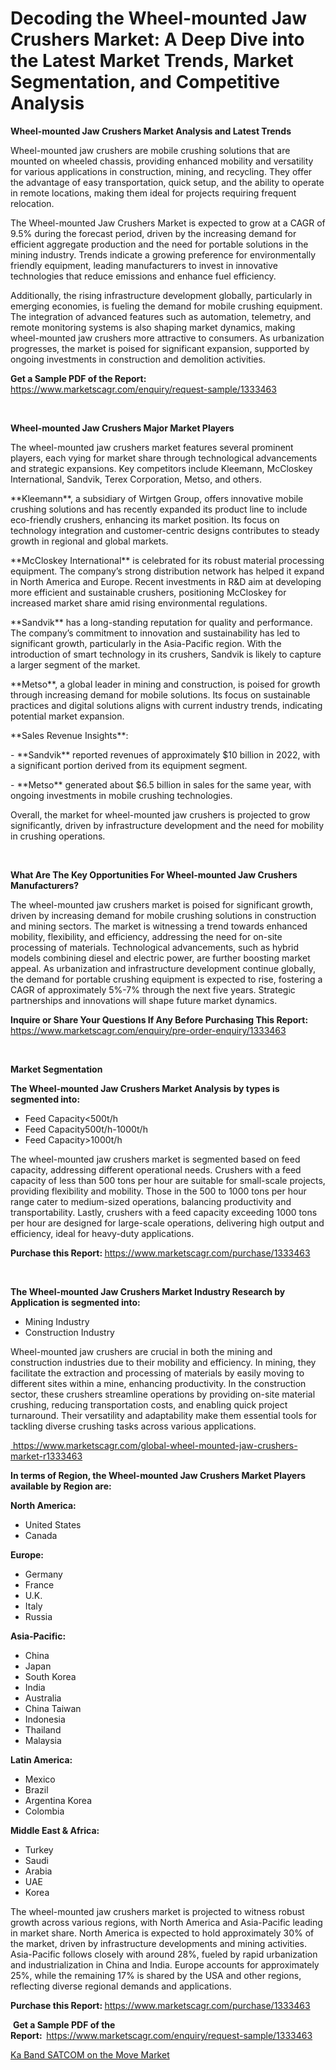 <p><h1>Decoding the Wheel-mounted Jaw Crushers Market: A Deep Dive into the Latest Market Trends, Market Segmentation, and Competitive Analysis</h1></p><p><strong>Wheel-mounted Jaw Crushers Market Analysis and Latest Trends</strong></p>
<p><p>Wheel-mounted jaw crushers are mobile crushing solutions that are mounted on wheeled chassis, providing enhanced mobility and versatility for various applications in construction, mining, and recycling. They offer the advantage of easy transportation, quick setup, and the ability to operate in remote locations, making them ideal for projects requiring frequent relocation.</p><p>The Wheel-mounted Jaw Crushers Market is expected to grow at a CAGR of 9.5% during the forecast period, driven by the increasing demand for efficient aggregate production and the need for portable solutions in the mining industry. Trends indicate a growing preference for environmentally friendly equipment, leading manufacturers to invest in innovative technologies that reduce emissions and enhance fuel efficiency. </p><p>Additionally, the rising infrastructure development globally, particularly in emerging economies, is fueling the demand for mobile crushing equipment. The integration of advanced features such as automation, telemetry, and remote monitoring systems is also shaping market dynamics, making wheel-mounted jaw crushers more attractive to consumers. As urbanization progresses, the market is poised for significant expansion, supported by ongoing investments in construction and demolition activities.</p></p>
<p><strong>Get a Sample PDF of the Report:&nbsp;</strong> <a href="https://www.marketscagr.com/enquiry/request-sample/1333463?utm_campaign=2795&utm_medium=2&utm_source=Github&utm_content=ia&utm_term=24032025&utm_id=wheel-mounted-jaw-crushers">https://www.marketscagr.com/enquiry/request-sample/1333463</a></p>
<p>&nbsp;</p>
<p><strong>Wheel-mounted Jaw Crushers Major Market Players</strong></p>
<p><p>The wheel-mounted jaw crushers market features several prominent players, each vying for market share through technological advancements and strategic expansions. Key competitors include Kleemann, McCloskey International, Sandvik, Terex Corporation, Metso, and others.</p><p>**Kleemann**, a subsidiary of Wirtgen Group, offers innovative mobile crushing solutions and has recently expanded its product line to include eco-friendly crushers, enhancing its market position. Its focus on technology integration and customer-centric designs contributes to steady growth in regional and global markets.</p><p>**McCloskey International** is celebrated for its robust material processing equipment. The company’s strong distribution network has helped it expand in North America and Europe. Recent investments in R&D aim at developing more efficient and sustainable crushers, positioning McCloskey for increased market share amid rising environmental regulations.</p><p>**Sandvik** has a long-standing reputation for quality and performance. The company’s commitment to innovation and sustainability has led to significant growth, particularly in the Asia-Pacific region. With the introduction of smart technology in its crushers, Sandvik is likely to capture a larger segment of the market.</p><p>**Metso**, a global leader in mining and construction, is poised for growth through increasing demand for mobile solutions. Its focus on sustainable practices and digital solutions aligns with current industry trends, indicating potential market expansion.</p><p>**Sales Revenue Insights**: </p><p>- **Sandvik** reported revenues of approximately $10 billion in 2022, with a significant portion derived from its equipment segment.</p><p>- **Metso** generated about $6.5 billion in sales for the same year, with ongoing investments in mobile crushing technologies.</p><p>Overall, the market for wheel-mounted jaw crushers is projected to grow significantly, driven by infrastructure development and the need for mobility in crushing operations.</p></p>
<p>&nbsp;</p>
<p><strong>What Are The Key Opportunities For Wheel-mounted Jaw Crushers Manufacturers?</strong></p>
<p><p>The wheel-mounted jaw crushers market is poised for significant growth, driven by increasing demand for mobile crushing solutions in construction and mining sectors. The market is witnessing a trend towards enhanced mobility, flexibility, and efficiency, addressing the need for on-site processing of materials. Technological advancements, such as hybrid models combining diesel and electric power, are further boosting market appeal. As urbanization and infrastructure development continue globally, the demand for portable crushing equipment is expected to rise, fostering a CAGR of approximately 5%-7% through the next five years. Strategic partnerships and innovations will shape future market dynamics.</p></p>
<p><strong>Inquire or Share Your Questions If Any Before Purchasing This Report:</strong> <a href="https://www.marketscagr.com/enquiry/pre-order-enquiry/1333463?utm_campaign=2795&utm_medium=2&utm_source=Github&utm_content=ia&utm_term=24032025&utm_id=wheel-mounted-jaw-crushers">https://www.marketscagr.com/enquiry/pre-order-enquiry/1333463</a></p>
<p>&nbsp;</p>
<p><strong>Market Segmentation</strong></p>
<p><strong>The Wheel-mounted Jaw Crushers Market Analysis by types is segmented into:</strong></p>
<p><ul><li>Feed Capacity<500t/h</li><li>Feed Capacity500t/h-1000t/h</li><li>Feed Capacity>1000t/h</li></ul></p>
<p><p>The wheel-mounted jaw crushers market is segmented based on feed capacity, addressing different operational needs. Crushers with a feed capacity of less than 500 tons per hour are suitable for small-scale projects, providing flexibility and mobility. Those in the 500 to 1000 tons per hour range cater to medium-sized operations, balancing productivity and transportability. Lastly, crushers with a feed capacity exceeding 1000 tons per hour are designed for large-scale operations, delivering high output and efficiency, ideal for heavy-duty applications.</p></p>
<p><strong>Purchase this Report:&nbsp;</strong><a href="https://www.marketscagr.com/purchase/1333463?utm_campaign=2795&utm_medium=2&utm_source=Github&utm_content=ia&utm_term=24032025&utm_id=wheel-mounted-jaw-crushers">https://www.marketscagr.com/purchase/1333463</a></p>
<p>&nbsp;</p>
<p><strong>The Wheel-mounted Jaw Crushers Market Industry Research by Application is segmented into:</strong></p>
<p><ul><li>Mining Industry</li><li>Construction Industry</li></ul></p>
<p><p>Wheel-mounted jaw crushers are crucial in both the mining and construction industries due to their mobility and efficiency. In mining, they facilitate the extraction and processing of materials by easily moving to different sites within a mine, enhancing productivity. In the construction sector, these crushers streamline operations by providing on-site material crushing, reducing transportation costs, and enabling quick project turnaround. Their versatility and adaptability make them essential tools for tackling diverse crushing tasks across various applications.</p></p>
<p><a href="https://www.marketscagr.com/global-wheel-mounted-jaw-crushers-market-r1333463?utm_campaign=2795&utm_medium=2&utm_source=Github&utm_content=ia&utm_term=24032025&utm_id=wheel-mounted-jaw-crushers">&nbsp;https://www.marketscagr.com/global-wheel-mounted-jaw-crushers-market-r1333463</a></p>
<p><strong>In terms of Region, the Wheel-mounted Jaw Crushers Market Players available by Region are:</strong></p>
<p>
    <p> <strong> North America: </strong>
        <ul>
            <li>United States</li>
            <li>Canada</li>
        </ul>
        </p> 
    <p> <strong> Europe: </strong>
        <ul>
            <li>Germany</li>
            <li>France</li>
            <li>U.K.</li>
            <li>Italy</li>
            <li>Russia</li>
        </ul>
        </p> 
    <p> <strong> Asia-Pacific: </strong>
        <ul>
            <li>China</li>
            <li>Japan</li>
            <li>South Korea</li>
            <li>India</li>
            <li>Australia</li>
            <li>China Taiwan</li>
            <li>Indonesia</li>
            <li>Thailand</li>
            <li>Malaysia</li>
        </ul>
        </p> 
    <p> <strong> Latin America: </strong>
        <ul>
            <li>Mexico</li>
            <li>Brazil</li>
            <li>Argentina Korea</li>
            <li>Colombia</li>
        </ul>
        </p> 
    <p> <strong> Middle East & Africa: </strong>
        <ul>
            <li>Turkey</li>
            <li>Saudi</li>
            <li>Arabia</li>
            <li>UAE</li>
            <li>Korea</li>
        </ul>
    </p>
    </p>
<p><p>The wheel-mounted jaw crushers market is projected to witness robust growth across various regions, with North America and Asia-Pacific leading in market share. North America is expected to hold approximately 30% of the market, driven by infrastructure developments and mining activities. Asia-Pacific follows closely with around 28%, fueled by rapid urbanization and industrialization in China and India. Europe accounts for approximately 25%, while the remaining 17% is shared by the USA and other regions, reflecting diverse regional demands and applications.</p></p>
<p><strong>Purchase this Report: </strong><a href="https://www.marketscagr.com/purchase/1333463?utm_campaign=2795&utm_medium=2&utm_source=Github&utm_content=ia&utm_term=24032025&utm_id=wheel-mounted-jaw-crushers">https://www.marketscagr.com/purchase/1333463</a></p>
<p>&nbsp;<strong>Get a Sample PDF of the Report:&nbsp;&nbsp;</strong><a href="https://www.marketscagr.com/enquiry/request-sample/1333463?utm_campaign=2795&utm_medium=2&utm_source=Github&utm_content=ia&utm_term=24032025&utm_id=wheel-mounted-jaw-crushers">https://www.marketscagr.com/enquiry/request-sample/1333463</a></p>
<p><strong></strong></p>
<p><p><a href="https://github.com/carylgrinko/Market-Research-Report-List-1/blob/main/ka-band-satcom-on-the-move-market.md?utm_campaign=2795&utm_medium=2&utm_source=Github&utm_content=ia&utm_term=24032025&utm_id=wheel-mounted-jaw-crushers">Ka Band SATCOM on the Move Market</a></p></p>